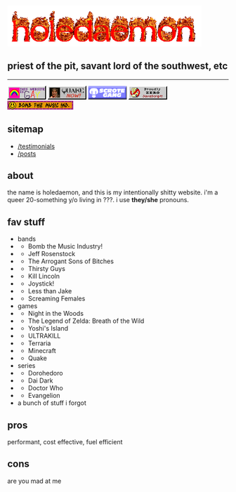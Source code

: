 ![holedaemon.gif](/static/holedaemon.gif)
## priest of the pit, savant lord of the southwest, etc

---

![gay.gif](/static/gay.gif) ![quake.gif](/static/quake.gif) ![scrote.png](/static/scrotegang.png) ![javascript.png](/static/javascript.png) 
![btmi.gif](/static/btmi.gif)

## sitemap
- [/testimonials](/testimonials)
- [/posts](/posts)

## about

the name is holedaemon, and this is my intentionally shitty website. i'm a queer 20-something y/o living in ???. i use **they/she** pronouns.

## fav stuff
- bands
- - Bomb the Music Industry!
- - Jeff Rosenstock
- - The Arrogant Sons of Bitches
- - Thirsty Guys
- - Kill Lincoln
- - Joystick!
- - Less than Jake
- - Screaming Females
- games
- - Night in the Woods
- - The Legend of Zelda: Breath of the Wild
- - Yoshi's Island
- - ULTRAKILL
- - Terraria
- - Minecraft
- - Quake
- series
- - Dorohedoro
- - Dai Dark
- - Doctor Who
- - Evangelion
- a bunch of stuff i forgot

## pros
performant, cost effective, fuel efficient

## cons
are you mad at me
